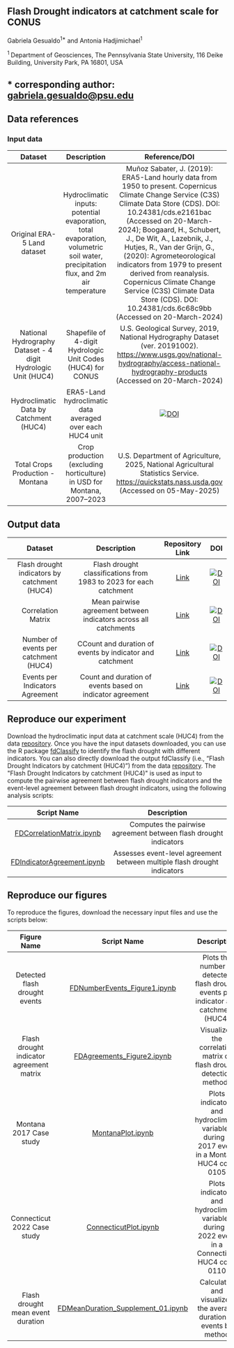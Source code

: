 
## **Flash Drought indicators at catchment scale for CONUS**

Gabriela Gesualdo<sup>1\*</sup> and Antonia Hadjimichael<sup>1</sup>

<sup>1 </sup> Department of Geosciences, The Pennsylvania State University, 116 Deike Building, University Park, PA 16801, USA

\* corresponding author: gabriela.gesualdo@psu.edu
---
## Data references
### Input data
|       Dataset       |               Description                    |               Reference/DOI          |
|:-------------------:|:--------------------------------------------:|:--------------------------------:|
|Original ERA-5 Land dataset | Hydroclimatic inputs: potential evaporation, total evaporation, volumetric soil water, precipitation flux, and 2m air temperature| Muñoz Sabater, J. (2019): ERA5-Land hourly data from 1950 to present. Copernicus Climate Change Service (C3S) Climate Data Store (CDS). DOI: 10.24381/cds.e2161bac (Accessed on 20-March-2024); Boogaard, H., Schubert, J., De Wit, A., Lazebnik, J., Hutjes, R., Van der Grijn, G., (2020): Agrometeorological indicators from 1979 to present derived from reanalysis. Copernicus Climate Change Service (C3S) Climate Data Store (CDS). DOI: 10.24381/cds.6c68c9bb (Accessed on 20-March-2024)|
|National Hydrography Dataset - 4 digit Hydrologic Unit (HUC4)| Shapefile of 4-digit Hydrologic Unit Codes (HUC4) for CONUS| U.S. Geological Survey, 2019, National Hydrography Dataset (ver. 20191002). https://www.usgs.gov/national-hydrography/access-national-hydrography-products (Accessed on 20-March-2024)|
|Hydroclimatic Data by Catchment (HUC4)| ERA5-Land hydroclimatic data averaged over each HUC4 unit|[![DOI](https://data.msdlive.org/badge/DOI/10.57931/2568767.svg)](https://doi.org/10.57931/2568767)
|Total Crops Production - Montana| Crop production (excluding horticulture) in USD for Montana, 2007–2023| U.S. Department of Agriculture, 2025, National Agricultural Statistics Service. https://quickstats.nass.usda.gov (Accessed on 05-May-2025)|


## Output data
|       Dataset       |              Description                    |           Repository Link        |                   DOI                   |
|:-------------------:|:-------------------------------------------:|:--------------------------------:|:---------------------------------------:|
|Flash drought indicators by catchment (HUC4)| Flash drought classifications from 1983 to 2023 for each catchment |[Link](https://doi.org/10.57931/2568767)|[![DOI](https://data.msdlive.org/badge/DOI/10.57931/2568767.svg)](https://doi.org/10.57931/2568767)|
|Correlation Matrix |Mean pairwise agreement between indicators across all catchments |[Link](https://doi.org/10.57931/2568767)|[![DOI](https://data.msdlive.org/badge/DOI/10.57931/2568767.svg)](https://doi.org/10.57931/2568767)|
|Number of events per catchment (HUC4) |CCount and duration of events by indicator and catchment|[Link](https://doi.org/10.57931/2568767)|[![DOI](https://data.msdlive.org/badge/DOI/10.57931/2568767.svg)](https://doi.org/10.57931/2568767)|
|Events per Indicators Agreement |Count and duration of events based on indicator agreement |[Link](https://doi.org/10.57931/2568767)|[![DOI](https://data.msdlive.org/badge/DOI/10.57931/2568767.svg)](https://doi.org/10.57931/2568767)|

## Reproduce our experiment
Download the hydroclimatic input data at catchment scale (HUC4) from the data [repository](https://doi.org/10.57931/2568767). Once you have the input datasets downloaded, you can use the R package [fdClassify](https://github.com/pedroalencar1/fdClassify/tree/master) to identify the flash drought with different indicators. You can also directly download the output fdClassify (i.e., “Flash Drought Indicators by catchment (HUC4)”) from the data [repository](https://doi.org/10.57931/2568767). The "Flash Drought Indicators by catchment (HUC4)" is used as input to compute the pairwise agreement between flash drought indicators and the event-level agreement between flash drought indicators, using the following analysis scripts:

|Script Name | Description |
|:-------------------:|:-------------------------------------------:|
|[FDCorrelationMatrix.ipynb](./Codes/FDCorrelationMatrix.ipynb)| Computes the pairwise agreement between flash drought indicators|
|[FDIndicatorAgreement.ipynb](./Codes/FDIndicatorAgreement.ipynb)| Assesses event-level agreement between multiple flash drought indicators|


## Reproduce our figures
To reproduce the figures,  download the necessary input files and use the scripts below:

| Figure Name |                Script Name                 |                                  Description                                   | 
|:--------------:|:------------------------------------------:|:------------------------------------------------------------------------------:|
|Detected flash drought events |[FDNumberEvents_Figure1.ipynb](./FiguresCodes/FDNumberEvents_Figure1.ipynb) | Plots the number of detected flash drought events per indicator and catchment (HUC4)|
|Flash drought indicator agreement matrix|[FDAgreements_Figure2.ipynb](./FiguresCodes/FDAgreements_Figure2.ipynb)|Visualizes the correlation matrix of flash drought detection methods|
|Montana 2017 Case study |[MontanaPlot.ipynb](./FiguresCodes/MontanaPlot.ipynb)| Plots indicators and hydroclimatic variables during a 2017 event in a Montana HUC4 code 0105|
|Connecticut 2022 Case study|[ConnecticutPlot.ipynb](./FiguresCodes/ConnecticutPlot.ipynb)|Plots indicators and hydroclimatic variables during a 2022 event in a Connecticut HUC4 code 0110|
|Flash drought mean event duration |[FDMeanDuration_Supplement_01.ipynb](./FiguresCodes/FDMeanDuration_Supplement_01.ipynb)| Calculates and visualizes the average duration of events by method|
